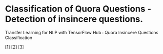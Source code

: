 # Classification of Quora Questions - Detection of insincere questions.   
Transfer Learning for NLP with TensorFlow Hub : Quora Insincere Questions Classification 

[1]
[2]
[3]





